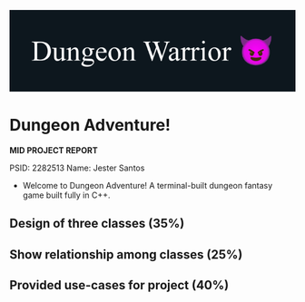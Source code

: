 ![Dungeon Adventures Banner](./assets/endYearProjectBanner.png)

# Dungeon Adventure!

**MID PROJECT REPORT**

PSID: 2282513
Name: Jester Santos

- Welcome to Dungeon Adventure! A terminal-built dungeon fantasy game built fully in C++.

## Design of three classes (35%)

## Show relationship among classes (25%)

## Provided use-cases for project (40%)
